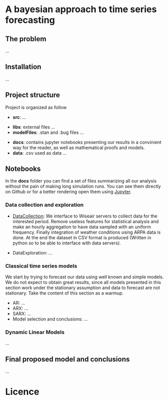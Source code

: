 # A bayesian approach to time series forecasting

## The problem

...

## Installation

...

## Project structure

Project is organized as follow
* **src**: ...
- **libs**: external files ...
- **modelFiles**: .stan and .bug files ...
* **docs**: contains jupyter notebooks presenting our results in a convinient way for the reader, as well as mathematical proofs and models.
* **data**: .csv used as data ...

## Notebooks 
In the **docs** folder you can find a set of files summarizing all our analysis without the pain of making long simulation runs. You can see them directly on Github or for a better rendering open them using [Jupyter](https://jupyter.org/).

### Data collection and exploration

* [DataCollection](https://github.com/AlePalu/AirQualityForecasting/blob/master/notebooks/1-DataCollection.ipynb): We interface to Wiseair servers to collect data for the interested period. Remove useless features for statistical analysis and make an hourly aggregation to have data sampled with an uniform frequency. Finally integration of weather conditions using ARPA data is done. At the end the dataset in CSV format is produced (Written in python so to be able to interface with data servers).

* DataExploration: ...

### Classical time series models

We start by trying to forecast our data using well known and simple models. We do not expect to obtain great results, since all models presented in this section work under the stationary assumption and data to forecast are not stationary. Take the content of this section as a warmup.

* AR: ...
* ARX: ...
* SARX: ...
* Model selection and conclusions: ...

### Dynamic Linear Models

...

## Final proposed model and conclusions

...

# Licence
